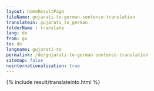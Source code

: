 ```yaml
---
layout: homeResultPage
fileName: gujarati-to-german-sentence-translation
translatein: gujarati_to_german
folderName : translate
lang: de
from: gu
to: de
langname: gujarati-to
permalink: /de/gujarati-to-german-sentence-translation
sitemap: false
nointernationalization: true
---
```

{% include result/translateinto.html %}

<script src="/js/result/translation.js" data-foldername="{{page.folderName}}" data-lang="{{page.lang}}"></script>
